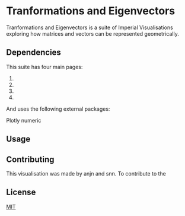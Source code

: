 # Tranformations and Eigenvectors

Tranformations and Eigenvectors is a suite of Imperial Visualisations exploring how matrices and vectors can be represented geometrically.

## Dependencies

This suite has four main pages: 

1. 
2. 
3. 
4. 

And uses the following external packages:

Plotly
numeric



## Usage



## Contributing

This visualisation was made by anjn and snn. To contribute to the 

## License

[MIT](https://choosealicense.com/licenses/mit/)